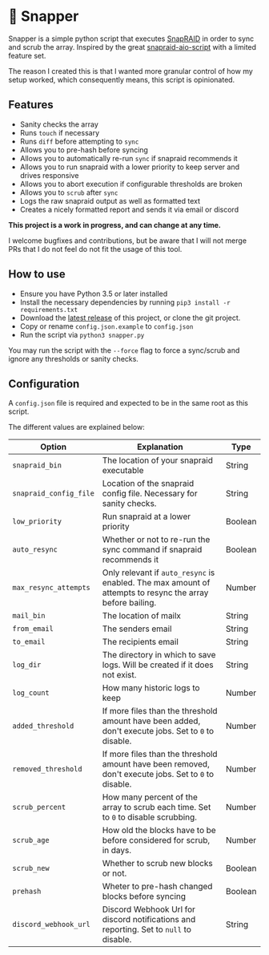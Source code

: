 # :turtle: Snapper

Snapper is a simple python script that executes [SnapRAID](https://github.com/amadvance/snapraid) in order to sync and scrub the array. Inspired by the great [snapraid-aio-script](https://github.com/auanasgheps/snapraid-aio-script) with a limited feature set.

The reason I created this is that I wanted more granular control of how my setup worked, which consequently means, this script is opinionated.

## Features

- Sanity checks the array
- Runs `touch` if necessary
- Runs `diff` before attempting to `sync`
- Allows you to pre-hash before syncing
- Allows you to automatically re-run `sync` if snapraid recommends it
- Allows you to run snapraid with a lower priority to keep server and drives responsive
- Allows you to abort execution if configurable thresholds are broken
- Allows you to `scrub` after `sync`
- Logs the raw snapraid output as well as formatted text
- Creates a nicely formatted report and sends it via email or discord

**This project is a work in progress, and can change at any time.**

I welcome bugfixes and contributions, but be aware that I will not merge PRs that I do not feel do not fit the usage of this tool.

## How to use

- Ensure you have Python 3.5 or later installed
- Install the necessary dependencies by running `pip3 install -r requirements.txt`
- Download the [latest release](https://github.com/firasdib/snapper/releases) of this project, or clone the git project.
- Copy or rename `config.json.example` to `config.json`
- Run the script via `python3 snapper.py`

You may run the script with the `--force` flag to force a sync/scrub and ignore any thresholds or sanity checks.

## Configuration

A `config.json` file is required and expected to be in the same root as this script. 

The different values are explained below:

| Option                 | Explanation                                                                                                | Type    |
|------------------------|------------------------------------------------------------------------------------------------------------|---------|
| `snapraid_bin`         | The location of your snapraid executable                                                                   | String  |
| `snapraid_config_file` | Location of the snapraid config file. Necessary for sanity checks.                                         | String  |
| `low_priority`         | Run snapraid at a lower priority                                                                           | Boolean |
| `auto_resync`          | Whether or not to re-run the sync command if snapraid recommends it                                        | Boolean |
| `max_resync_attempts`  | Only relevant if `auto_resync` is enabled. The max amount of attempts to resync the array before bailing.  | Number  |
| `mail_bin`             | The location of mailx                                                                                      | String  |
| `from_email`           | The senders email                                                                                          | String  |
| `to_email`             | The recipients email                                                                                       | String  |                                                       
| `log_dir`              | The directory in which to save logs. Will be created if it does not exist.                                 | String  |
| `log_count`            | How many historic logs to keep                                                                             | Number  |
| `added_threshold`      | If more files than the threshold amount have been added, don't execute jobs. Set to `0` to disable.        | Number  |
| `removed_threshold`    | If more files than the threshold amount have been removed, don't execute jobs. Set to `0` to disable.      | Number  |
| `scrub_percent`        | How many percent of the array to scrub each time. Set to `0` to disable scrubbing.                         | Number  |
| `scrub_age`            | How old the blocks have to be before considered for scrub, in days.                                        | Number  |
| `scrub_new`            | Whether to scrub new blocks or not.                                                                        | Boolean |
| `prehash`              | Wheter to pre-hash changed blocks before syncing                                                           | Boolean |
| `discord_webhook_url`  | Discord Webhook Url for discord notifications and reporting. Set to `null` to disable.                     | String  |
